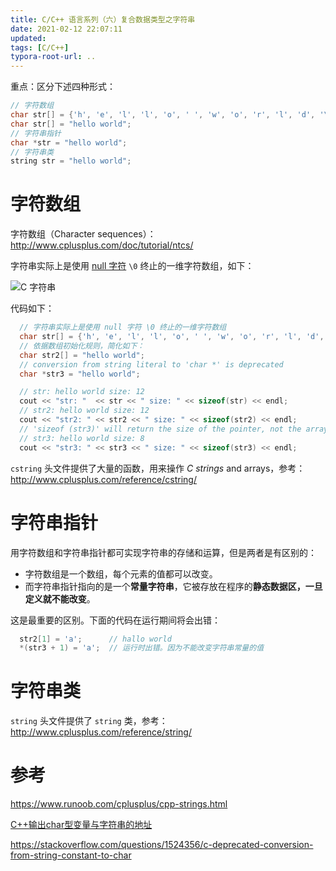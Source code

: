 ```yaml
---
title: C/C++ 语言系列（六）复合数据类型之字符串
date: 2021-02-12 22:07:11
updated: 
tags: [C/C++]
typora-root-url: ..
---
```


重点：区分下述四种形式：

```C
// 字符数组
char str[] = {'h', 'e', 'l', 'l', 'o', ' ', 'w', 'o', 'r', 'l', 'd', '\0'};
char str[] = "hello world";
// 字符串指针
char *str = "hello world";
// 字符串类
string str = "hello world";
```

# 字符数组

字符数组（Character sequences）：http://www.cplusplus.com/doc/tutorial/ntcs/

字符串实际上是使用 [null 字符](https://baike.baidu.com/item/Null/19660386) `\0` 终止的一维字符数组，如下：

![C 字符串](/img/cpp/c-strings.png)

代码如下：

```C
  // 字符串实际上是使用 null 字符 \0 终止的一维字符数组
  char str[] = {'h', 'e', 'l', 'l', 'o', ' ', 'w', 'o', 'r', 'l', 'd', '\0'};
  // 依据数组初始化规则，简化如下：
  char str2[] = "hello world";
  // conversion from string literal to 'char *' is deprecated
  char *str3 = "hello world";

  // str: hello world size: 12
  cout << "str: "  << str << " size: " << sizeof(str) << endl;
  // str2: hello world size: 12
  cout << "str2: " << str2 << " size: " << sizeof(str2) << endl;
  // 'sizeof (str3)' will return the size of the pointer, not the array itself
  // str3: hello world size: 8
  cout << "str3: " << str3 << " size: " << sizeof(str3) << endl;
```

`cstring` 头文件提供了大量的函数，用来操作 *C strings* and arrays，参考：http://www.cplusplus.com/reference/cstring/

# 字符串指针

用字符数组和字符串指针都可实现字符串的存储和运算，但是两者是有区别的：

* 字符数组是一个数组，每个元素的值都可以改变。
* 而字符串指针指向的是一个**常量字符串**，它被存放在程序的**静态数据区，一旦定义就不能改变**。

这是最重要的区别。下面的代码在运行期间将会出错：

```C
  str2[1] = 'a';      // hallo world
  *(str3 + 1) = 'a';  // 运行时出错。因为不能改变字符串常量的值
```

# 字符串类

`string` 头文件提供了 `string` 类，参考：http://www.cplusplus.com/reference/string/

# 参考

https://www.runoob.com/cplusplus/cpp-strings.html

[C++输出char型变量与字符串的地址](https://blog.csdn.net/u014082714/article/details/45498527)

https://stackoverflow.com/questions/1524356/c-deprecated-conversion-from-string-constant-to-char